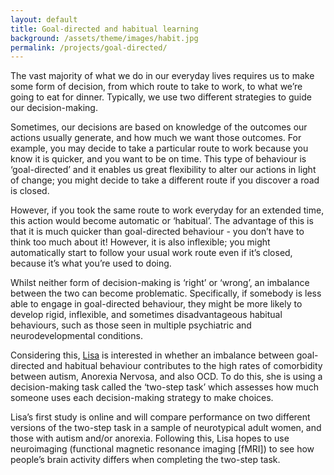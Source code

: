 ```yaml
---
layout: default
title: Goal-directed and habitual learning
background: /assets/theme/images/habit.jpg
permalink: /projects/goal-directed/
---
```

The vast majority of what we do in our everyday lives requires us to make some form of decision, from which route to take to work, to what we’re going to eat for dinner. Typically, we use two different strategies to guide our decision-making. 

Sometimes, our decisions are based on knowledge of the outcomes our actions usually generate, and how much we want those outcomes. For example, you may decide to take a particular route to work because you know it is quicker, and you want to be on time. This type of behaviour is ‘goal-directed’ and it enables us great flexibility to alter our actions in light of change; you might decide to take a different route if you discover a road is closed.

However, if you took the same route to work everyday for an extended time, this action would become automatic or ‘habitual’. The advantage of this is that it is much quicker than goal-directed behaviour - you don’t have to think too much about it! However, it is also inflexible; you might automatically start to follow your usual work route even if it’s closed, because it’s what you’re used to doing.

Whilst neither form of decision-making is ‘right’ or ‘wrong’, an imbalance between the two can become problematic. Specifically, if somebody is less able to engage in goal-directed behaviour, they might be more likely to develop rigid, inflexible, and sometimes disadvantageous habitual behaviours, such as those seen in multiple psychiatric and neurodevelopmental conditions.

Considering this, <a href="https://cognition-mental-health.github.io/people/#Lisa+Woodley">Lisa</a> is interested in whether an imbalance between goal-directed and habitual behaviour contributes to the high rates of comorbidity between autism, Anorexia Nervosa, and also OCD. To do this, she is using a decision-making task called the ‘two-step task’ which assesses how much someone uses each decision-making strategy to make choices. 

Lisa’s first study is online and will compare performance on two different versions of the two-step task in a sample of neurotypical adult women, and those with autism and/or anorexia. Following this, Lisa hopes to use neuroimaging (functional magnetic resonance imaging \[fMRI]) to see how people’s brain activity differs when completing the two-step task.